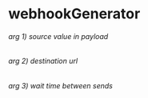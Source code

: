 # webhookGenerator

###### arg 1) source value in payload

###### arg 2) destination url

###### arg 3) wait time between sends
